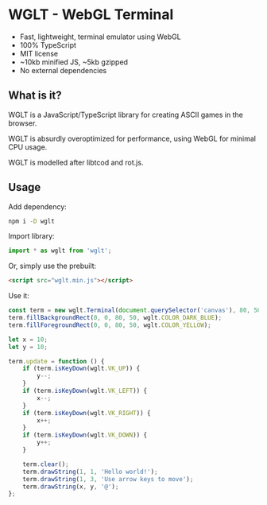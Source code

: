 # WGLT - WebGL Terminal

* Fast, lightweight, terminal emulator using WebGL
* 100% TypeScript
* MIT license
* ~10kb minified JS, ~5kb gzipped
* No external dependencies

## What is it?

WGLT is a JavaScript/TypeScript library for creating ASCII games in the browser.

WGLT is absurdly overoptimized for performance, using WebGL for minimal CPU usage.

WGLT is modelled after libtcod and rot.js.

## Usage

Add dependency:

```bash
npm i -D wglt
```

Import library:

```typescript
import * as wglt from 'wglt';
```

Or, simply use the prebuilt:

```html
<script src="wglt.min.js"></script>
```

Use it:

```typescript
const term = new wglt.Terminal(document.querySelector('canvas'), 80, 50);
term.fillBackgroundRect(0, 0, 80, 50, wglt.COLOR_DARK_BLUE);
term.fillForegroundRect(0, 0, 80, 50, wglt.COLOR_YELLOW);

let x = 10;
let y = 10;

term.update = function () {
    if (term.isKeyDown(wglt.VK_UP)) {
        y--;
    }
    if (term.isKeyDown(wglt.VK_LEFT)) {
        x--;
    }
    if (term.isKeyDown(wglt.VK_RIGHT)) {
        x++;
    }
    if (term.isKeyDown(wglt.VK_DOWN)) {
        y++;
    }

    term.clear();
    term.drawString(1, 1, 'Hello world!');
    term.drawString(1, 3, 'Use arrow keys to move');
    term.drawString(x, y, '@');
};
```
